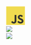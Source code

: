 <code>
<img height="50" src="https://raw.githubusercontent.com/github/explore/80688e429a7d4ef2fca1e82350fe8e3517d3494d/topics/javascript/javascript.png">
<img height="50" src="https://github.com/sveltejs/svelte/blob/29052aba7d0b78316d3a52aef1d7ddd54fe6ca84/site/static/logo.svg">
<img height="50" src="https://aws1.discourse-cdn.com/standard17/uploads/threejs/original/2X/e/e4f86d2200d2d35c30f7b1494e96b9595ebc2751.png">
</code>



